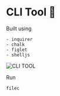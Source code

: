 # CLI Tool 🌈

Built using

```
- inquirer
- chalk
- figlet
- shelljs
```

![CLI TOOL](https://i.imgur.com/3sTAeaZ.png)

Run 

``` filec ```
